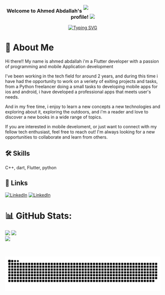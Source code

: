 <img width="250" align="right" src="![image](https://github.com/wafaMohamed/wafaMohamed/assets/101423134/e136b979-c1da-4776-9dad-21362606a984)
">

<h3 align="center">
  Welcome to Ahmed Abdallah's profile!
  <img src="https://media.giphy.com/media/hvRJCLFzcasrR4ia7z/giphy.gif" width="28">
</h3>

<!-- Typing SVG by DenverCoder1 - https://github.com/DenverCoder1/readme-typing-svg -->
<p align="center">
  <a href="https://git.io/typing-svg"><img src="https://readme-typing-svg.demolab.com?font=Fira+Code&weight=700&size=22&duration=8000&pause=1000&center=true&vCenter=true&width=445&height=60&lines=Flutter+developer;Always+learn+things+with+passion" alt="Typing SVG" /></a></a></p> 

# 🚀 About Me
Hi there!! My name is ahmed abdallah i'm a Flutter developer with a passion of programming and mobile Application development

I've been working in the tech field for around 2 years, and during this time i have had the opportunity to work on a veriety of exiting projects and tasks, from a Python freelancer doing a small tasks to developing mobile apps for ios and android, i have developed a professional apps that meets user's needs.

And in my free time, i enjoy to learn a new concepts a new technologies and exploring about it, exploring the outdoors, and i'm a reader and love to discover a new books in a wide range of topics.

If you are interested in mobile develoment, or just want to connect with my fellow tech enthusiast, feel free to reach out! I'm always looking for a new opportunities to collaborate and learn from others.





## 🛠 Skills
C++, dart, Flutter, python




## 🔗 Links
[![LinkedIn](https://img.shields.io/badge/LinkedIn-%230077B5.svg?logo=linkedin&logoColor=white)](https://www.linkedin.com/in/ahmed-abdallah-a6a234264)
[![LinkedIn](https://img.shields.io/badge/LinkedIn-%230077B5.svg?logo=linkedin&logoColor=white)](https://www.linkedin.com/in/ahmed-abdallah-902032322)

# 📊 GitHub Stats:
![](https://github-readme-stats.vercel.app/api?username=Ahmed3bdallah1&show_icons=true&include_all_commits=true&count_private=true&hide_border=false&theme=default)
![](https://github-readme-streak-stats.herokuapp.com/?user=Ahmed3bdallah1&theme=default&hide_border=false)<br/>
![](https://github-readme-stats.vercel.app/api/top-langs/?username=Ahmed3bdallah1&theme=default&hide_border=false&include_all_commits=true&count_private=true&layout=compact)

<p align="center">
  <br><br>
  <img src="images/snake.svg" style="background:#161b22;">
  <br><br><br><br>
</p>
